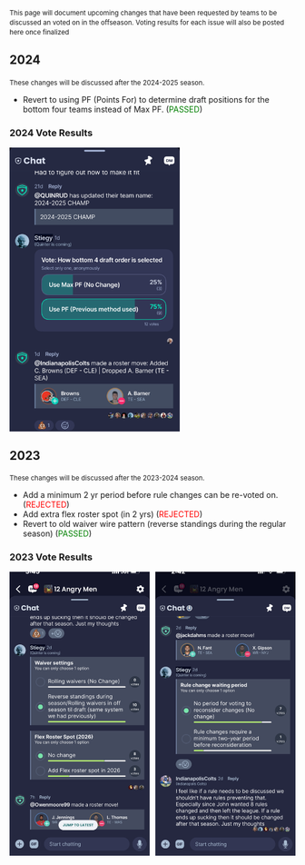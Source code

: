 <small> This page will document upcoming changes that have been requested by teams to be discussed an voted on in the offseason. Voting results for each issue will also be posted here once finalized </small>

## 2024

<small> These changes will be discussed after the 2024-2025 season. </small>

- Revert to using PF (Points For) to determine draft positions for the bottom four teams instead of Max PF. (<span style="color: green;">PASSED</span>)

### 2024 Vote Results

<div style="display: flex; gap: 10px;">
  <img src="../styling/imgs/2024_vote1.png" alt="Image 3" style="width: 300px; height: 500px; object-fit: cover;" />
</div>

## 2023

<small> These changes will be discussed after the 2023-2024 season. </small>

- Add a minimum 2 yr period before rule changes can be re-voted on. (<span style="color: red;">REJECTED</span>)
- Add extra flex roster spot (in 2 yrs) (<span style="color: red;">REJECTED</span>)
- Revert to old waiver wire pattern (reverse standings during the regular season) (<span style="color: green;">PASSED</span>)

### 2023 Vote Results

<div style="display: flex; gap: 10px;">
  <img src="../styling/imgs/2023_vote1.png" alt="Image 1" style="width: 300px; height: 500px; object-fit: cover;" />
  <img src="../styling/imgs/2023_vote2.png" alt="Image 2" style="width: 300px; height: 500px; object-fit: cover;" />
</div>




